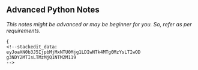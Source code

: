 ## Advanced Python Notes
*This notes might be advanced or may be beginner for you. So, refer as per requirements.*

```
{
<!--stackedit_data:
eyJoaXN0b3J5IjpbMjMxNTU0Mjg1LDIwNTk4MTg0MzYsLTIwOD
g3NDY2MTIsLTMzMjQ1NTM2M119
-->